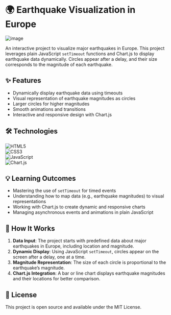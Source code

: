 # 🌍 Earthquake Visualization in Europe  
![image](https://github.com/user-attachments/assets/35fe8d76-7da2-4330-b7d8-ba7494cda73d)

An interactive project to visualize major earthquakes in Europe. This project leverages plain JavaScript `setTimeout` functions and Chart.js to display earthquake data dynamically. Circles appear after a delay, and their size corresponds to the magnitude of each earthquake.

## ✨ Features  

- Dynamically display earthquake data using timeouts  
- Visual representation of earthquake magnitudes as circles  
- Larger circles for higher magnitudes  
- Smooth animations and transitions  
- Interactive and responsive design with Chart.js  

## 🛠️ Technologies  

![HTML5](https://img.shields.io/badge/HTML5-%23E34F26.svg?style=for-the-badge&logo=html5&logoColor=white)  
![CSS3](https://img.shields.io/badge/CSS3-%231572B6.svg?style=for-the-badge&logo=css3&logoColor=white)  
![JavaScript](https://img.shields.io/badge/JavaScript-%23F7DF1E.svg?style=for-the-badge&logo=javascript&logoColor=black)  
![Chart.js](https://img.shields.io/badge/Chart.js-%23FF6384.svg?style=for-the-badge&logo=chart.js&logoColor=white)  

## 💡 Learning Outcomes  

- Mastering the use of `setTimeout` for timed events  
- Understanding how to map data (e.g., earthquake magnitudes) to visual representations  
- Working with Chart.js to create dynamic and responsive charts  
- Managing asynchronous events and animations in plain JavaScript  

## 🚀 How It Works  

1. **Data Input**: The project starts with predefined data about major earthquakes in Europe, including location and magnitude.  
2. **Dynamic Display**: Using JavaScript `setTimeout`, circles appear on the screen after a delay, one at a time.  
3. **Magnitude Representation**: The size of each circle is proportional to the earthquake’s magnitude.  
4. **Chart.js Integration**: A bar or line chart displays earthquake magnitudes and their locations for better comparison.  

## 📝 License  
This project is open source and available under the MIT License.
